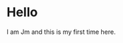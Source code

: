 <html>
  <head>
    <title>This is my first time</title>
  </head>
  <body>
    <h1>Hello</h1>
    <p>I am Jm and this is my first time here.</p>
  </body>
</html>
